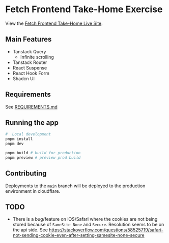 # Fetch Frontend Take-Home Exercise

View the [Fetch Frontend Take-Home Live Site](https://fetch-frontend-take-home.pages.dev).

## Main Features

- Tanstack Query
  - Infinite scrolling
- Tanstack Router
- React Suspense
- React Hook Form
- Shadcn UI

## Requirements

See [REQUIREMENTS.md](REQUIREMENTS.md)

## Running the app

```bash
#  Local development
pnpm install
pnpm dev

pnpm build # build for production
pnpm preview # preview prod build
```

## Contributing

Deployments to the `main` branch will be deployed to the production environment in cloudflare.

## TODO

- There is a bug/feature on iOS/Safari where the cookies are not being stored because of `SameSite None` and `Secure`. Resolution seems to be on the api side. See https://stackoverflow.com/questions/58525719/safari-not-sending-cookie-even-after-setting-samesite-none-secure
